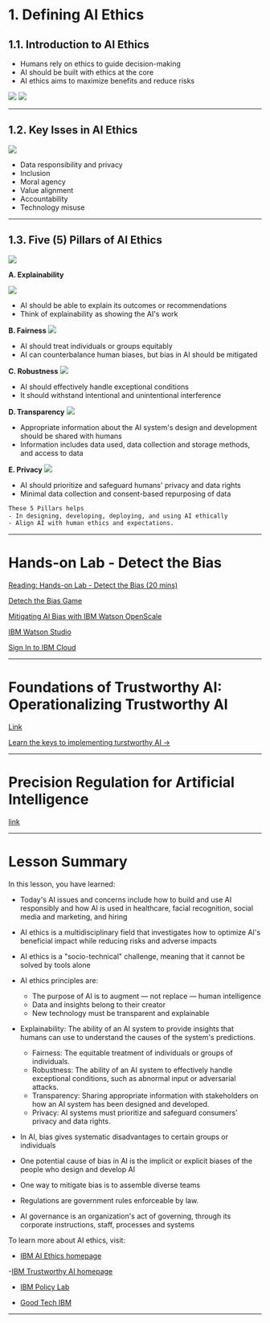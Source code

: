# 1. Defining AI Ethics

## 1.1. Introduction to AI Ethics

- Humans rely on ethics to guide decision-making
- AI should be built with ethics at the core
- AI ethics aims to maximize benefits and reduce risks

![](./images/1.png)
![](./images/2.png)

<hr/>

## 1.2. Key Isses in AI Ethics

![](./images/3.png)

- Data responsibility and privacy
- Inclusion
- Moral agency
- Value alignment
- Accountability
- Technology misuse

<hr/>

## 1.3. Five (5) Pillars of AI Ethics

![](./images/4.png)

**A. Explainability**

![](./images/5.png)

- AI should be able to explain its outcomes or recommendations
- Think of explainability as showing the AI's work

**B. Fairness**
![](./images/6.png)
- AI should treat individuals or groups equitably
- AI can counterbalance human biases, but bias in AI should be mitigated

**C. Robustness**
![](./images/7.png)
- AI should effectively handle exceptional conditions
- It should withstand intentional and unintentional interference

**D. Transparency**
![](./images/8.png)
- Appropriate information about the AI system's design and development should be shared with humans
- Information includes data used, data collection and storage methods, and access to data

**E. Privacy**
![](./images/9.png)
- AI should prioritize and safeguard humans' privacy and data rights
- Minimal data collection and consent-based repurposing of data

```sh
These 5 Pillars helps
- In designing, developing, deploying, and using AI ethically
- Align AI with human ethics and expectations.
```

<hr/>

# Hands-on Lab - Detect the Bias

[Reading: Hands-on Lab - Detect the Bias (20 mins)
](https://author-ide.skills.network/render?token=eyJhbGciOiJIUzI1NiIsInR5cCI6IkpXVCJ9.eyJtZF9pbnN0cnVjdGlvbnNfdXJsIjoiaHR0cHM6Ly9jZi1jb3Vyc2VzLWRhdGEuczMudXMuY2xvdWQtb2JqZWN0LXN0b3JhZ2UuYXBwZG9tYWluLmNsb3VkL0lCTURldmVsb3BlclNraWxsc05ldHdvcmstQUkwMTAxRU4tU2tpbGxzTmV0d29yay9sYWJzL01vZHVsZTMvRGV0ZWN0JTIwdGhlJTIwQmlhcy5tZCIsInRvb2xfdHlwZSI6Imluc3RydWN0aW9uYWwtbGFiIiwiYWRtaW4iOmZhbHNlLCJpYXQiOjE2NzExODc2ODJ9.xfRUE29gkVG1e305H8LRE1MzBXHLBneH3lPHMx9_INs)

[Detech the Bias Game](http://biasreduction.mybluemix.net/)

[Mitigating AI Bias with IBM Watson OpenScale](https://mediacenter.ibm.com/media/1_1shu3261?_ga=2.135085751.771346543.1685304390-949782823.1684441196&_gl=1*ohdrkk*_ga*OTQ5NzgyODIzLjE2ODQ0NDExOTY.*_ga_FYECCCS21D*MTY4NTMwNDM5MC4yLjEuMTY4NTMwNDg0MS4wLjAuMA..)

[IBM Watson Studio](https://ibm.biz/openscale-learn)

[Sign In to IBM Cloud](https://ibm.biz/openscale-go)

<hr/>

# Foundations of Trustworthy AI: Operationalizing Trustworthy AI

[Link](https://www.ibm.com/blog/operationalizing-trustworthy-ai/)

[Learn the keys to implementing turstworthy AI ->](https://www.ibm.com/products/cloud-pak-for-data/ai-governance)

<hr/>

# Precision Regulation for Artificial Intelligence

[link]()

<hr/>

# Lesson Summary

In this lesson, you have learned:

- Today's AI issues and concerns include how to build and use AI responsibly and how AI is used in healthcare, facial recognition, social media and marketing, and hiring

- AI ethics is a multidisciplinary field that investigates how to optimize AI's beneficial impact while reducing risks and adverse impacts

- AI ethics is a "socio-technical" challenge, meaning that it cannot be solved by tools alone

- AI ethics principles are:
    - The purpose of AI is to augment — not replace — human intelligence
    - Data and insights belong to their creator
    - New technology must be transparent and explainable

- Explainability: The ability of an AI system to provide insights that humans can use to understand the causes of the system's predictions.
    - Fairness: The equitable treatment of individuals or groups of individuals.
    - Robustness: The ability of an AI system to effectively handle exceptional conditions, such as abnormal input or adversarial attacks.
    - Transparency: Sharing appropriate information with stakeholders on how an AI system has been designed and developed.
    - Privacy: AI systems must prioritize and safeguard consumers’ privacy and data rights.

- In AI, bias gives systematic disadvantages to certain groups or individuals

- One potential cause of bias in AI is the implicit or explicit biases of the people who design and develop AI

- One way to mitigate bias is to assemble diverse teams

- Regulations are government rules enforceable by law.

- AI governance is an organization's act of governing, through its corporate instructions, staff, processes and systems 

To learn more about AI ethics, visit:

- [IBM AI Ethics homepage](https://www.ibm.com/artificial-intelligence/ethics)

-[IBM Trustworthy AI homepage](https://www.ibm.com/watson/trustworthy-ai)

- [IBM Policy Lab](https://www.ibm.com/policy/)

- [Good Tech IBM](https://www.ibm.com/blogs/corporate-social-responsibility/)

<hr/>
